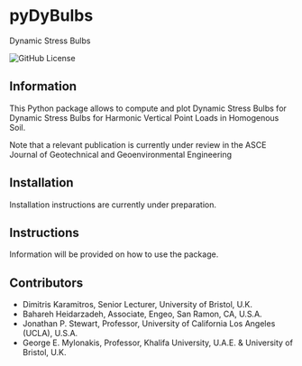 # pyDyBulbs

Dynamic Stress Bulbs

![GitHub License](https://img.shields.io/github/license/dkaramitros/python-dysp)

## Information

This Python package allows to compute and plot Dynamic Stress Bulbs for Dynamic Stress Bulbs for Harmonic Vertical Point Loads in Homogenous Soil.

Note that a relevant publication is currently under review in the ASCE Journal of Geotechnical and Geoenvironmental Engineering

## Installation

Installation instructions are currently under preparation.

## Instructions

Information will be provided on how to use the package.

## Contributors

- Dimitris Karamitros, Senior Lecturer, University of Bristol, U.K.
- Bahareh Heidarzadeh, Associate, Engeo, San Ramon, CA, U.S.A.
- Jonathan P. Stewart, Professor, University of California Los Angeles (UCLA), U.S.A.
- George E. Mylonakis, Professor, Khalifa University, U.A.E. & University of Bristol, U.K.